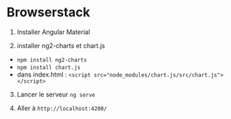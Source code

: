 # Browserstack

1. Installer Angular Material

2. installer ng2-charts et chart.js
* `npm install ng2-charts`
* `npm install chart.js`
* dans index.html : `<script src="node_modules/chart.js/src/chart.js"></script>`

3. Lancer le serveur
    `ng serve`

4. Aller à `http://localhost:4200/`